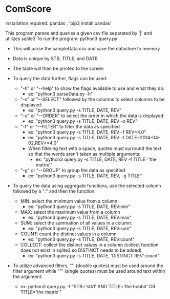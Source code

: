 # ComScore

Installation required:
pandas : 'pip3 install pandas'

This program parses and queries a given csv file separated by '|' and utilizes sqlite3
To run the program: python3 query.py
 - This will parse the sampleData.csv and save the datastore to memory
 - Data is unique by STB, TITLE, and DATE
 - The table will then be printed to the screen

- To query the data further, flags can be used:
  - "-h" or "--help" to show the flags available to use and what they do:
    - ex: "python3 parseData.py -h"
  - "-s" or "--SELECT" followed by the columns to select columns to be displayed:
    - ex: "python3 query.py -s TITLE, DATE, REV"
  - "-o" or "--ORDER" to select the order in which the data is displayed:
    - ex: "python3 query.py -s TITLE, DATE, REV -o REV"
  - "-f" or "--FILTER" to filter the data as specified
    - ex: "python3 query.py -s TITLE, DATE, REV -f REV>4.0"
    - ex: "python3 query.py -s TITLE, DATE, REV -f DATE=2014-04-02,REV>=4.0"
    - When filtering text with a space, quotes must surround the text so that the words aren't taken as multiple arguments:
      - ex: "python3 query.py -s TITLE, DATE, REV -f TITLE='the matrix'"
  - "-g" or "--GROUP" to group the data as specified
    - ex: "python3 query.py -s TITLE, DATE, REV, -g TITLE"

- To query the data using aggregate functions, use the selected column followed by a ":" and then the function:
  - MIN: select the minimum value from a column
    - ex: "python3 query.py -s TITLE, DATE, REV:min"
  - MAX: select the maximum value from a column
    - ex: "python3 query.py -s TITLE, DATE, REV:max"
  - SUM: select the summation of all values in a column:
    - ex: "python3 query.py -s TITLE, DATE, REV:sum"
  - COUNT: count the distinct values in a column
    - ex: "python3 query.py -s TITLE, DATE, REV:count"
  - COLLECT: collect the distinct values in a column (collect function does not exist in sqlite3 so DISTINCT needs to be added)
    - ex: "python3 query.py -s TITLE, DATE, 'DISTINCT REV':count"

- To utilize advanced filters, '"' (double quotes) must be used around the filter argument while "'" (single quotes) must be used around text within the argument:
  - ex: python3 query.py -f "STB='stb1' AND TITLE='the hobbit' OR TITLE='the matrix'"
